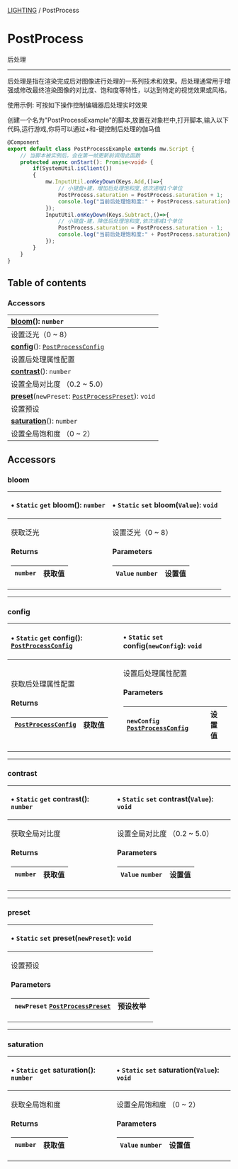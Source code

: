 [LIGHTING](../groups/Core.LIGHTING.md) / PostProcess

# PostProcess <Badge type="tip" text="Class" /> <Score text="PostProcess" />

<span class="content-big">

后处理

</span>

<span class="content-big">

----------------------------------

</span>

<span class="content-big">

后处理是指在渲染完成后对图像进行处理的一系列技术和效果。后处理通常用于增强或修改最终渲染图像的对比度、饱和度等特性，以达到特定的视觉效果或风格。

</span>

<span style="font-size: 14px;">

使用示例: 可按如下操作控制编辑器后处理实时效果

</span>

创建一个名为"PostProcessExample"的脚本,放置在对象栏中,打开脚本,输入以下代码,运行游戏,你将可以通过+和-键控制后处理的伽马值
```ts
@Component
export default class PostProcessExample extends mw.Script {
    // 当脚本被实例后，会在第一帧更新前调用此函数
    protected async onStart(): Promise<void> {
        if(SystemUtil.isClient())
        {
            mw.InputUtil.onKeyDown(Keys.Add,()=>{
                // 小键盘+建，增加后处理饱和度,依次递增1个单位
                PostProcess.saturation = PostProcess.saturation + 1;
                console.log("当前后处理饱和度:" + PostProcess.saturation);
            });
            InputUtil.onKeyDown(Keys.Subtract,()=>{
                // 小键盘-建，降低后处理饱和度,依次递减1个单位
                PostProcess.saturation = PostProcess.saturation - 1;
                console.log("当前后处理饱和度:" + PostProcess.saturation);
            });
        }
    }
}
```

## Table of contents

### Accessors <Score text="Accessors" /> 
| **[bloom](mw.PostProcess.md#bloom)**(): `number`  |
| :-----|
| 设置泛光（0 ~ 8）|
| **[config](mw.PostProcess.md#config)**(): [`PostProcessConfig`](mw.PostProcessConfig.md)  |
| 设置后处理属性配置|
| **[contrast](mw.PostProcess.md#contrast)**(): `number`  |
| 设置全局对比度 （0.2 ~ 5.0）|
| **[preset](mw.PostProcess.md#preset)**(`newPreset`: [`PostProcessPreset`](../enums/mw.PostProcessPreset.md)): `void`  |
| 设置预设|
| **[saturation](mw.PostProcess.md#saturation)**(): `number`  |
| 设置全局饱和度 （0 ~ 2）|

## Accessors

### bloom <Score text="bloom" /> 

<table class="get-set-table">
<thead><tr>
<th style="text-align: left">

• `Static` `get` **bloom**(): `number` 

</th>
<th style="text-align: left">

• `Static` `set` **bloom**(`Value`): `void` 

</th>
</tr></thead>
<tbody><tr>
<td style="text-align: left">


获取泛光


#### Returns

| `number` | 获取值 |
| :------ | :------ |


</td>
<td style="text-align: left">


设置泛光（0 ~ 8）


#### Parameters

| `Value` `number` | 设置值 |
| :------ | :------ |



</td>
</tr></tbody>
</table>

___

### config <Score text="config" /> 

<table class="get-set-table">
<thead><tr>
<th style="text-align: left">

• `Static` `get` **config**(): [`PostProcessConfig`](mw.PostProcessConfig.md) 

</th>
<th style="text-align: left">

• `Static` `set` **config**(`newConfig`): `void` 

</th>
</tr></thead>
<tbody><tr>
<td style="text-align: left">


获取后处理属性配置


#### Returns

| [`PostProcessConfig`](mw.PostProcessConfig.md) | 获取值 |
| :------ | :------ |


</td>
<td style="text-align: left">


设置后处理属性配置


#### Parameters

| `newConfig` [`PostProcessConfig`](mw.PostProcessConfig.md) | 设置值 |
| :------ | :------ |



</td>
</tr></tbody>
</table>

___

### contrast <Score text="contrast" /> 

<table class="get-set-table">
<thead><tr>
<th style="text-align: left">

• `Static` `get` **contrast**(): `number` 

</th>
<th style="text-align: left">

• `Static` `set` **contrast**(`Value`): `void` 

</th>
</tr></thead>
<tbody><tr>
<td style="text-align: left">


获取全局对比度


#### Returns

| `number` | 获取值 |
| :------ | :------ |


</td>
<td style="text-align: left">


设置全局对比度 （0.2 ~ 5.0）


#### Parameters

| `Value` `number` | 设置值 |
| :------ | :------ |



</td>
</tr></tbody>
</table>

___

### preset <Score text="preset" /> 

<table class="get-set-table">
<thead><tr>
<th style="text-align: left">

• `Static` `set` **preset**(`newPreset`): `void` <Badge type="tip" text="client" />

</th>
</tr></thead>
<tbody><tr>
<td style="text-align: left">


设置预设


#### Parameters

| `newPreset` [`PostProcessPreset`](../enums/mw.PostProcessPreset.md) | 预设枚举 |
| :------ | :------ |



</td>
</tr></tbody>
</table>

___

### saturation <Score text="saturation" /> 

<table class="get-set-table">
<thead><tr>
<th style="text-align: left">

• `Static` `get` **saturation**(): `number` 

</th>
<th style="text-align: left">

• `Static` `set` **saturation**(`Value`): `void` 

</th>
</tr></thead>
<tbody><tr>
<td style="text-align: left">


获取全局饱和度


#### Returns

| `number` | 获取值 |
| :------ | :------ |


</td>
<td style="text-align: left">


设置全局饱和度 （0 ~ 2）


#### Parameters

| `Value` `number` | 设置值 |
| :------ | :------ |


</td>
</tr></tbody>
</table>

